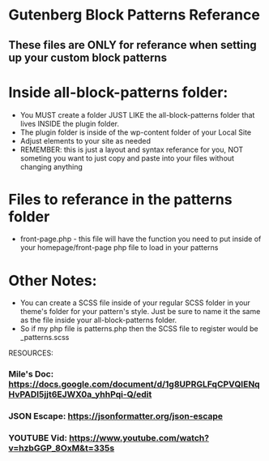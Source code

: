# Gutenberg Block Patterns Referance 

## These files are ONLY for referance when setting up your custom block patterns

# Inside all-block-patterns folder:
* You MUST create a folder JUST LIKE the all-block-patterns folder that lives INSIDE the plugin folder.
* The plugin folder is inside of the wp-content folder of your Local Site
* Adjust elements to your site as needed
* REMEMBER: this is just a layout and syntax referance for you, NOT someting you want to just copy and paste into your files without changing anything

# Files to referance in the patterns folder
 * front-page.php - this file will have the function you need to put inside of your homepage/front-page php file to load in your patterns

# Other Notes:

* You can create a SCSS file inside of your regular SCSS folder in your theme's folder for your pattern's style. Just be sure to name it the same as the file inside your all-block-patterns folder.
* So if my php file is patterns.php then the SCSS file to register would be _patterns.scss

RESOURCES:

### Mile's Doc: https://docs.google.com/document/d/1g8UPRGLFqCPVQIENqHvPADI5jjt6EJWX0a_yhhPqi-Q/edit
### JSON Escape: https://jsonformatter.org/json-escape
### YOUTUBE Vid: https://www.youtube.com/watch?v=hzbGGP_8OxM&t=335s
